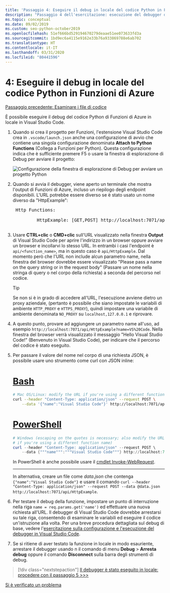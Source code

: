 ```yaml
---
title: 'Passaggio 4: Eseguire il debug in locale del codice Python in Funzioni di Azure con VS Code'
description: "Passaggio 4 dell'esercitazione: esecuzione del debugger di VS Code in locale per verificare il codice Python."
ms.topic: conceptual
ms.date: 09/02/2019
ms.custom: seo-python-october2019
ms.openlocfilehash: 51ef666bd529194670279deaae51ee073633fd3a
ms.sourcegitcommit: 1bd9ec6a4115e9162e33b76a933869788e6ab702
ms.translationtype: HT
ms.contentlocale: it-IT
ms.lasthandoff: 03/31/2020
ms.locfileid: "80441596"
---
```

# <a name="4-debug-the-azure-functions-python-code-locally"></a>4: Eseguire il debug in locale del codice Python in Funzioni di Azure

[Passaggio precedente: Esaminare i file di codice](tutorial-vs-code-serverless-python-03.md)

È possibile eseguire il debug del codice Python di Funzioni di Azure in locale in Visual Studio Code.

1. Quando si crea il progetto per Funzioni, l'estensione Visual Studio Code crea in `.vscode/launch.json` anche una configurazione di avvio che contiene una singola configurazione denominata **Attach to Python Functions** (Collega a Funzioni per Python). Questa configurazione indica che è sufficiente premere F5 o usare la finestra di esplorazione di Debug per avviare il progetto:

    ![Configurazione della finestra di esplorazione di Debug per avviare un progetto Python](media/tutorial-vs-code-serverless-python/configuration-to-start-a-python-project-for-debugging.png)

1. Quando si avvia il debugger, viene aperto un terminale che mostra l'output di Funzioni di Azure, incluso un riepilogo degli endpoint disponibili. L'URL potrebbe essere diverso se è stato usato un nome diverso da "HttpExample":

    <pre>
    Http Functions:

            HttpExample: [GET,POST] http://localhost:7071/api/HttpExample
    </pre>

1. Usare **CTRL+clic** o **CMD+clic** sull'URL visualizzato nella finestra **Output** di Visual Studio Code per aprire l'indirizzo in un browser oppure avviare un browser e incollarvi lo stesso URL. In entrambi i casi l'endpoint è `api/<function_name>`, ma in questo caso è `api/HttpExample`. Dal momento però che l'URL non include alcun parametro name, nella finestra del browser dovrebbe essere visualizzato "Please pass a name on the query string or in the request body" (Passare un nome nella stringa di query o nel corpo della richiesta) a seconda del percorso nel codice.

    > [!TIP]
    > Se non si è in grado di accedere all'URL, l'esecuzione avviene dietro un proxy aziendale, (pertanto è possibile che siano impostate le variabili di ambiente `HTTP_PROXY` e `HTTPS_PROXY`), quindi impostare una variabile di ambiente denominata `NO_PROXY` su `localhost,127.0.0.1` e riprovare.

1. A questo punto, provare ad aggiungere un parametro name all'uso, ad esempio `http://localhost:7071/api/HttpExample?name=VS%20Code`. Nella finestra del browser verrà visualizzato il messaggio "Hello Visual Studio Code!" (Benvenuto in Visual Studio Code), per indicare che il percorso del codice è stato eseguito.

1. Per passare il valore del nome nel corpo di una richiesta JSON, è possibile usare uno strumento come curl con JSON inline:

    # <a name="bash"></a>[Bash](#tab/bash)

    ```bash
    # Mac OS/Linux: modify the URL if you're using a different function name
    curl --header "Content-Type: application/json" --request POST \
        --data '{"name":"Visual Studio Code"}' http://localhost:7071/api/HttpExample
    ```

    # <a name="powershell"></a>[PowerShell](#tab/powershell)

    ```powershell
    # Windows (escaping on the quotes is necessary; also modify the URL
    # if you're using a different function name)
    curl --header "Content-Type: application/json" --request POST \
        --data {"""name""":"""Visual Studio Code"""} http://localhost:7071/api/HttpExample
    ```

    In PowerShell è anche possibile usare il [cmdlet Invoke-WebRequest](/powershell/module/microsoft.powershell.utility/invoke-webrequest?view=powershell-6).

    ---

    In alternativa, creare un file come *data.json* che contenga `{"name":"Visual Studio Code"}` e usare il comando `curl --header "Content-Type: application/json" --request POST --data @data.json http://localhost:7071/api/HttpExample`.

1. Per testare il debug della funzione, impostare un punto di interruzione nella riga `name = req.params.get('name')` ed effettuare una nuova richiesta all'URL. Il debugger di Visual Studio Code dovrebbe arrestarsi su tale riga, consentendo di esaminare le variabili ed eseguire il codice un'istruzione alla volta. Per una breve procedura dettagliata sul debug di base, vedere l'[esercitazione sulla configurazione e l'esecuzione del debugger in Visual Studio Code](https://code.visualstudio.com/docs/python/python-tutorial#configure-and-run-the-debugger).

1. Se si ritiene di aver testato la funzione in locale in modo esauriente, arrestare il debugger usando n il comando di menu **Debug** > **Arresta debug** oppure il comando **Disconnect** sulla barra degli strumenti di debug.

> [!div class="nextstepaction"]
> [Il debugger è stato eseguito in locale: procedere con il passaggio 5 >>>](tutorial-vs-code-serverless-python-05.md)

[Si è verificato un problema](https://www.research.net/r/PWZWZ52?tutorial=vscode-functions-python&step=04-test-debug)
